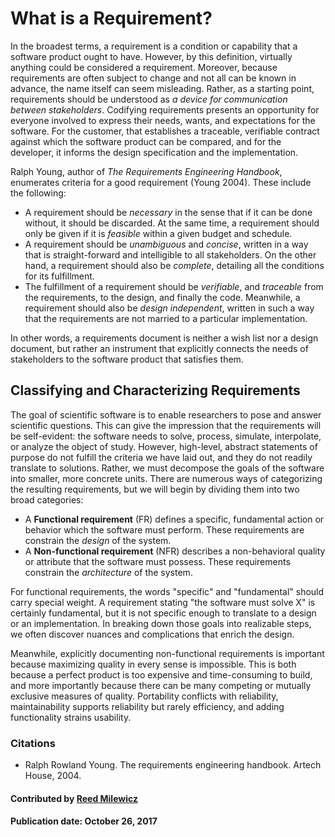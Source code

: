 # What is a Requirement?

In the broadest terms, a requirement is a condition or capability that a software product ought to have. However, by this definition, virtually anything could be considered a requirement. Moreover, because requirements are often subject to change and not all can be known in advance, the name itself can seem misleading. Rather, as a starting point, requirements should be understood as *a device for communication between stakeholders*. Codifying requirements presents an opportunity for everyone involved to express their needs, wants, and expectations for the software. For the customer, that establishes a traceable, verifiable contract against which the software product can be compared, and for the developer, it informs the design specification and the implementation. 

Ralph Young, author of *The Requirements Engineering Handbook*, enumerates criteria for a good requirement (Young 2004). These include the following:


- A requirement should be *necessary* in the sense that if it can be done without, it should be discarded. At the same time, a requirement should only be given if it is *feasible* within a given budget and schedule.
- A requirement should be *unambiguous* and *concise*, written in a way that is straight-forward and intelligible to all stakeholders. On the other hand, a requirement should also be *complete*, detailing all the conditions for its fulfillment.
- The fulfillment of a requirement should be *verifiable*, and *traceable* from the requirements, to the design, and finally the code. Meanwhile, a requirement should also be *design independent*, written in such a way that the requirements are not married to a particular implementation.

In other words, a requirements document is neither a wish list nor a design document, but rather an instrument that explicitly connects the needs of stakeholders to the software product that satisfies them.

## Classifying and Characterizing Requirements

The goal of scientific software is to enable researchers to pose and answer scientific questions. This can give the impression that the requirements will be self-evident: the software needs to solve, process, simulate, interpolate, or analyze the object of study. However, high-level, abstract statements of purpose do not fulfill the criteria we have laid out, and they do not readily translate to solutions. Rather, we must decompose the goals of the software into smaller, more concrete units. There are numerous ways of categorizing the resulting requirements, but we will begin by dividing them into two broad categories:

- A **Functional requirement** (FR) defines a specific, fundamental action or behavior which the software must perform. These requirements are constrain the *design* of the system.
- A **Non-functional requirement** (NFR) describes a non-behavioral quality or attribute that the software must possess. These requirements constrain the *architecture* of the system.

For functional requirements, the words "specific" and "fundamental" should carry special weight. A requirement stating "the software must solve X" is certainly fundamental, but it is not specific enough to translate to a design or an implementation. In breaking down those goals into realizable steps, we often discover nuances and complications that enrich the design. 

Meanwhile, explicitly documenting non-functional requirements is important because maximizing quality in every sense is impossible. This is both because a perfect product is too expensive and time-consuming to build, and more importantly because there can be many competing or mutually exclusive measures of quality. Portability conflicts with reliability, maintainability supports reliability but rarely efficiency, and adding functionality strains usability.

### Citations
- Ralph Rowland Young. The requirements engineering handbook. Artech House, 2004.

#### Contributed by [Reed Milewicz](https://github.com/rmmilewi)

#### Publication date: October 26, 2017

<!---
Publish: no
Categories: Collaboration, Planning
Topics: requirements
Tags: requirements, whatis, terminology
Level: 2
Prerequisites: none
Aggregate: none

% LCM: Temporarily change to level 2, reconsider later for aggregate WhatIs content for requirements
% LCM: Temporarily unpublish, in order to get PSIP poster screenshot
--->
